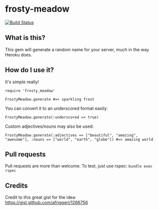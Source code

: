 frosty-meadow
=============
[![Build Status](https://travis-ci.org/andyhmltn/frosty-meadow.png)](https://travis-ci.org/andyhmltn/frosty-meadow)

What is this?
----------------
This gem will generate a random name for your server, much in the way Heroku does.

How do I use it?
----------------
It's simple really!

	require 'frosty_meadow'
	
	FrostyMeadow.generate #=> sparkling frost

You can convert it to an underscored format easily:

	FrostyMeadow.generate(:underscored => true)

Custom adjectives/nouns may also be used:

	FrostyMeadow.generate(:adjectives => ["beautiful", "amazing", "awesome"], :nouns => ["world", "earth", "globe"]) #=> amazing world

Pull requests
---------------
Pull requests are more than welcome. To test, just use rspec: `bundle exec rspec`

Credits
---------------
Credit to this great gist for the idea:
https://gist.github.com/afriggeri/1266756
